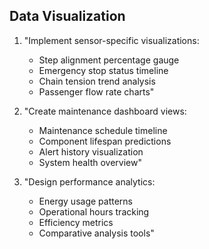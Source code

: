 ## Data Visualization

1. "Implement sensor-specific visualizations:
   - Step alignment percentage gauge
   - Emergency stop status timeline
   - Chain tension trend analysis
   - Passenger flow rate charts"

2. "Create maintenance dashboard views:
   - Maintenance schedule timeline
   - Component lifespan predictions
   - Alert history visualization
   - System health overview"

3. "Design performance analytics:
   - Energy usage patterns
   - Operational hours tracking
   - Efficiency metrics
   - Comparative analysis tools"